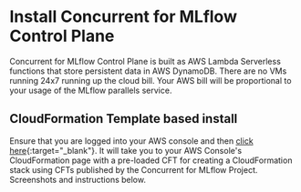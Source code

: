 # Install Concurrent for MLflow Control Plane

Concurrent for MLflow Control Plane is built as AWS Lambda Serverless functions that store persistent data in AWS DynamoDB. There are no VMs running 24x7 running up the cloud bill. Your AWS bill will be proportional to your usage of the MLflow parallels service.

## CloudFormation Template based install

Ensure that you are logged into your AWS console and then [click here](https://console.aws.amazon.com/cloudformation/home?region=us-east-2#/stacks/new?stackName=ConcurrentForMLflow&templateURL=https://s3.amazonaws.com/parallelsdist/cft/parallels-cft/1.0.0/mlflow-parallels-cft.yaml "Create Concurrent for MLflow Control Plane"){:target="\_blank"}. It will take you to your AWS Console's CloudFormation page with a pre-loaded CFT for creating a CloudFormation stack using CFTs published by the Concurrent for MLflow Project. Screenshots and instructions below.
